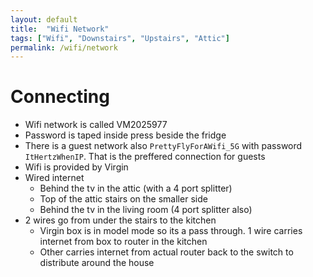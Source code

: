 ```yaml
---
layout: default
title:  "Wifi Network"
tags: ["Wifi", "Downstairs", "Upstairs", "Attic"]
permalink: /wifi/network
---
```


# Connecting

* Wifi network is called VM2025977
* Password is taped inside press beside the fridge
* There is a guest network also `PrettyFlyForAWifi_5G` with password `ItHertzWhenIP`. That is the preffered connection for guests
* Wifi is provided by Virgin
* Wired internet
    - Behind the tv in the attic (with a 4 port splitter)
    - Top of the attic stairs on the smaller side
    - Behind the tv in the living room (4 port splitter also)
* 2 wires go from under the stairs to the kitchen
    - Virgin box is in model mode so its a pass through. 1 wire carries internet from box to router in the kitchen
    - Other carries internet from actual router back to the switch to distribute around the house